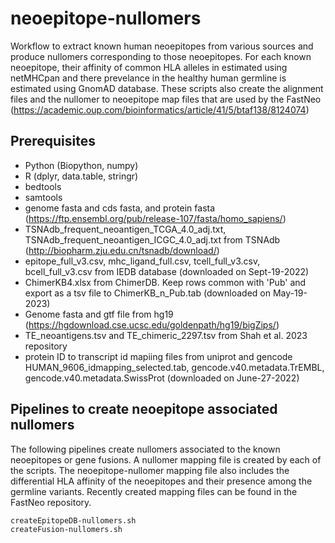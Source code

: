 # neoepitope-nullomers
Workflow to extract known human neoepitopes from various sources and produce nullomers corresponding to those neoepitopes. For each known neoepitope, their affinity of common HLA alleles in estimated using netMHCpan and there prevelance in the healthy human germline is estimated using GnomAD database. These scripts also create the alignment files and the nullomer to neoepitope map files that are used by the FastNeo (https://academic.oup.com/bioinformatics/article/41/5/btaf138/8124074)

## Prerequisites
- Python (Biopython, numpy)
- R (dplyr, data.table, stringr)
- bedtools
- samtools
- genome fasta and cds fasta, and protein fasta (https://ftp.ensembl.org/pub/release-107/fasta/homo_sapiens/)
- TSNAdb_frequent_neoantigen_TCGA_4.0_adj.txt, TSNAdb_frequent_neoantigen_ICGC_4.0_adj.txt from TSNAdb (http://biopharm.zju.edu.cn/tsnadb/download/)
- epitope_full_v3.csv, mhc_ligand_full.csv, tcell_full_v3.csv, bcell_full_v3.csv from IEDB database (downloaded on Sept-19-2022)
- ChimerKB4.xlsx from ChimerDB. Keep rows common with 'Pub' and export as a tsv file to ChimerKB_n_Pub.tab  (downloaded on May-19-2023)
- Genome fasta and gtf file from hg19 (https://hgdownload.cse.ucsc.edu/goldenpath/hg19/bigZips/)
- TE_neoantigens.tsv and TE_chimeric_2297.tsv from Shah et al. 2023 repository
- protein ID to transcript id mapiing files from uniprot and gencode HUMAN_9606_idmapping_selected.tab, gencode.v40.metadata.TrEMBL, gencode.v40.metadata.SwissProt  (downloaded on June-27-2022)

## Pipelines to create neoepitope associated nullomers 
The following pipelines create nullomers associated to the known neoepitopes or gene fusions. A nullomer mapping file is created by each of the scripts. The neoepitope-nullomer mapping file also includes the differential HLA affinity of the neoepitopes and their presence among the germline variants. Recently created mapping files can be found in the FastNeo repository.
 
```
createEpitopeDB-nullomers.sh
createFusion-nullomers.sh
```
